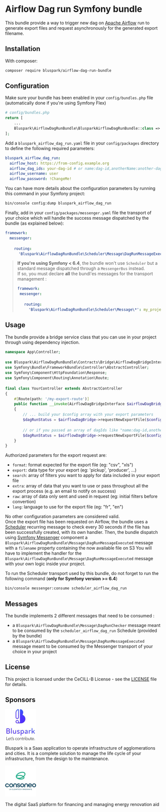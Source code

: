 # Airflow Dag run Symfony bundle

This bundle provide a way to trigger new dag on [Apache Airflow](https://airflow.apache.org/) run to generate export files and request asynchronously for 
the generated export filename.

## Installation

With composer:

```bash
composer require bluspark/airflow-dag-run-bundle
```

## Configuration

Make sure your bundle has been enabled in your `config/bundles.php` file (automatically done if you're using Symfony Flex)
```php
# config/bundles.php
return [
    ...
    Bluspark\AirflowDagRunBundle\BlusparkAirflowDagRunBundle::class => ['all' => true],
];
```

Add a `bluspark_airflow_dag_run.yaml` file in your `config/packages` directory to define the following required parameters:
```yaml
bluspark_airflow_dag_run:
  airflow_host: https://from-config.example.org
  airflow_dag_ids: your-dag-id # or name:dag-id,anotherName:another-dag-id
  airflow_username: user
  airflow_password: !ChangeMe!
```
You can have more details about the configuration parameters by running this command in your Symfony project:
```bash
bin/console config:dump bluspark_airflow_dag_run
```

Finally, add in your `config/packages/messenger.yaml` file the transport of your choice which will handle the success message dispatched by the bundle (as explained below):
```yaml
framework:
  messenger:

    routing:
      'Bluspark\AirflowDagRunBundle\Scheduler\Message\DagRunMessageExecuted': my_project_transport

```

> **If you're using Symfony < 6.4**, the bundle won't use `Scheduler` but a standard message dispatched through a `MessengerBus` instead.  
> If so, you must declare **all** the bundl'es messages for the transport management :
> ```yaml
>framework:
>  messenger:
>
>    routing:
>      'Bluspark\AirflowDagRunBundle\Scheduler\Message\*': my_project_transport
>
> ```

## Usage
The bundle provide a bridge service class that you can use in your project through using dependency injection.
```php
namespace App\Controller;

use Bluspark\AirflowDagRunBundle\Contracts\Bridge\AirflowDagBridgeInterface;
use Symfony\Bundle\FrameworkBundle\Controller\AbstractController;
use Symfony\Component\HttpFoundation\Response;
use Symfony\Component\Routing\Annotation\Route;

final class YourController extends AbstractController
{
    #[Route(path: '/my-export-route')]
    public function __invoke(AirflowDagBridgeInterface $airflowDagBridge): Response
    {
        // ... build your $config array with your export parameters
        $dagRunStatus = $airflowDagBridge->requestNewExportFile($config);
        
        // or if you passed an array of dagIds like "name:dag-id,anotherName:another-dag-id"
        $dagRunStatus = $airflowDagBridge->requestNewExportFile($config, 'anotherName');
    }
}
```

Authorized parameters for the export request are:  
- `format`: format expected for the export file (eg: "csv", "xls")
- `export`: data type for your export (eg: 'pickup', 'producer', ...)
- `search`: array of filters you want to apply for data included in your export file
- `extra`: array of data that you want to use or pass throughout all the export process (e.g. an email to notify on success)
- `raw`: array of data only sent and used in request (eg: initial filters before convertion)
- `lang`: language to use for the export file (eg: "fr", "en")

No other configuration parameters are considered valid.  
Once the export file has been requested on Airflow, the bundle uses a [Scheduler](https://symfony.com/doc/current/scheduler.html) recurring message to check every 30 seconds if the file has been successfully created, with its own handler.
Then, the bundle dispatch using [Symfony Messenger](https://symfony.com/doc/current/messenger.html) component a `Bluspark\AirflowDagRunBundle\Message\DagRunMessageExecuted` message with a `filename` property containing the now available file on S3
You will have to implement the handler for the `Bluspark\AirflowDagRunBundle\Message\DagRunMessageExecuted` message with your own logic inside your project.  

To run the Scheduler transport used by this bundle, do not forget to run the following command (**only for Symfony version >= 6.4**)
```bash
bin/console messenger:consume scheduler_airflow_dag_run
```

## Messages
The bundle implements 2 different messages that need to be consumed : 
- a `Bluspark\AirflowDagRunBundle\Message\DagRunChecker` message meant to be consumed by the `scheduler_airflow_dag_run` Schedule (provided by the bundle)
- a `Bluspark\AirflowDagRunBundle\Message\DagRunMessageExecuted` message meant to be consumed by the Messenger transport of your choice in your project

## License

This project is licensed under the CeCILL-B License - see the [LICENSE](LICENSE) file for details.

## Sponsors

![Bluspark logo](./docs/bluspark_logo.jpeg)

Bluspark is a Saas application to operate infrastructure of agglomerations and cities. It is a complete solution to manage the life cycle of your infrastructure, from the design to the maintenance.

![Consoneo logo](./docs/consoneo_logo.jpeg)

The digital SaaS platform for financing and managing energy renovation aid
